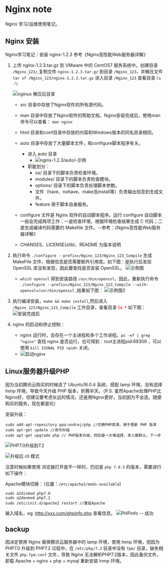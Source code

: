 # Nginx note #
Nginx 学习/运维使用笔记。

## Nginx 安装 ##
Nginx学习笔记：安装 nginx-1.2.3 参考《Nginx高性能Web服务器详解》

1. 上传 nginx-1.2.3.tar.gz 到 VMware 中的 CentOS7 服务系统中。创建目录 `/Nginx_123/`,复制文件 `nginx-1.2.3.tar.gz` 到目录 `/Nginx_123`，并解压文件 `tar xf /Nginx_123/nginx-1.2.3.tar.gz` 进入目录 `/Nginx_123` 查看目录 `ls -l`:

	![nginux 解压后目录](https://i.imgur.com/hvoR4fU.png)
	
	
	- src 目录中存放了Nginx软件的所有源代码。
	- man 目录中存放了Nginx软件的帮助文档，Nginx安装完成后，使用man命令可以查看：
	    `man nginx`
	- html 目录和conf目录中存放的内容和Windows版本的同名目录相同。
	- auto 目录中存放了大量脚本文件，和configure脚本程序有关。
		- 进入 auto 目录
			- ![nginx-1.2.3/auto/-示例](https://i.imgur.com/8mt8Pbq.png)
		- 职能划分：
			- os/ 目录下的脚本负责检查环境。
			- modules/ 目录下的脚本负责检查模块。
			- options/ 目录下的脚本负责处理脚本参数。
			- 文件（have、nohave、make及install等）负责输出信息到生成文件。
			- feature 用于脚本自身服务。
	- configure 文件是 Nginx 软件的自动脚本程序。运行 configure 自动脚本一般会完成两项工作：一是检查环境，根据环境检查结果生成 C 代码；二是生成编译代码需要的 Makefile 文件。--参考：《Nginx高性能Web服务器详解》
		
	- CHANGES、LICENSE(zlib)、README 为版本说明

2. 执行命令 `./configure --prefix=/Nginx_123/Nginx_123_Compile` 生成 MakeFile 文件，根据信息是否需要额外引用库。如下图：是执行后发现 OpenSSL 库没有发现，因此要查找是否安装 OpenSSL。
![示例图](https://i.imgur.com/Af03sqF.png)
	- `which openssl` 得到安装路径 `/usr/bin/openssl`，因此，重新执行命令 `./configure --prefix=/Nginx_123/Nginx_123_Compile --with-openssl=/usr/bin/openssl` ,结果如下图：
![示例图2](https://i.imgur.com/EBLaRrT.png)

3. 执行编译安装，`make && make install`,然后进入 `/Nginx_123/Nginx_123_Compile` 工作目录，查看目录 <b style="color:red;">`ls *`</b> 如下图：
![安装完成后](https://i.imgur.com/9M4V4RF.png)

4. nginx 的启动和停止控制：
	- nginx 运行时，会存在一个主进程和多个工作进程。`ps -ef | grep "nginx"` 查找 nginx 是否运行，也可得到：root主进程pid:69309 ，可以使用 `kill SIGNAL PID <pid>` 关闭。
	- ![启动nginx](https://i.imgur.com/mafRlue.png)
	


## Linux服务器升级PHP ##
因为当初腾讯云购买的时候选了 Ubuntu16.0.4 系统，搭配 lamp 环境，没有选择 lnmp 环境，导致今天升级 PHP 版本，折腾半天。（P.S. 虽然Apache处理PHP比Nginx好，但建议要考虑长远的情况，还是用Nginx更好，当初因为不会选，随便购买的服务，现在都是坑）

安装升级：

	sudo add-apt-repository ppa:ondrej/php //切换PHP库源，用于更新 PHP 版本
	sudo apt-get update //命令升级
	sudo apt-get upgrade php // PHP版本升级，然后是一大堆选择，本人都默认，下一步

![PHP7.0升级到7.2](https://i.imgur.com/5assrmo.png)

![升级后 cli 模式](https://i.imgur.com/LkX9JPo.png)

注意时候如果使用 浏览器打开是不一样的，仍旧是 `php 7.0.5` 的版本，需要进行如下操作：

Apache模块切换：（位置：`/etc/apache2/mods-available`)

	sudo a2dismod php7.0
	sudo a2denmod php7.2
	sudo /etc/init.d/apache2 restart //重启Apache 

输入域名，eg. http://xxx.com/phpinfo.php 查看信息。
![PHPinfo -- 成功](https://i.imgur.com/aMb0y35.png)


## backup ##
因决定使用 Nginx 替换腾讯云服务器中的 lamp 环境，使用 lnmp 环境，但因为 PHP7.0 升级到 PHP7.2 过程中，在 `/etc/php/7.2` 目录中没有 `fpm/` 目录，缺失相关文件 `php-fpm.conf` 文件，导致 Nginx 无法解析PHP7.2版本，因此备份文件，卸载 Apache + nginx + php + mysql 重新安装 lnmp 环境。

